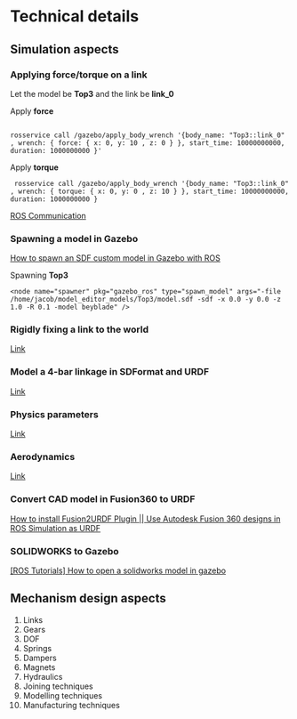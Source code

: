 # Technical details

## Simulation aspects 

### Applying force/torque on a link

Let the model be **Top3** and the link be **link_0**

Apply **force**

```

rosservice call /gazebo/apply_body_wrench '{body_name: "Top3::link_0" , wrench: { force: { x: 0, y: 10 , z: 0 } }, start_time: 10000000000, duration: 1000000000 }'
```

Apply **torque**

```
 rosservice call /gazebo/apply_body_wrench '{body_name: "Top3::link_0" , wrench: { torque: { x: 0, y: 0 , z: 10 } }, start_time: 10000000000, duration: 1000000000 }
```

[ROS Communication](http://gazebosim.org/tutorials/?tut=ros_comm)

### Spawning a model in Gazebo

[How to spawn an SDF custom model in Gazebo with ROS](https://www.youtube.com/watch?v=2UZFzpd5pKk&ab_channel=TheConstruct)

Spawning **Top3**

```
<node name="spawner" pkg="gazebo_ros" type="spawn_model" args="-file /home/jacob/model_editor_models/Top3/model.sdf -sdf -x 0.0 -y 0.0 -z 1.0 -R 0.1 -model beyblade" />
```

### Rigidly fixing a link to the world

[Link](https://classic.gazebosim.org/tutorials?tut=ros_urdf)

### Model a 4-bar linkage in SDFormat and URDF

[Link](https://classic.gazebosim.org/tutorials?tut=kinematic_loop&cat=)

### Physics parameters

[Link](https://classic.gazebosim.org/tutorials?tut=physics_params&cat=physics)

### Aerodynamics

[Link](https://classic.gazebosim.org/tutorials?tut=aerodynamics&cat=physics)

### Convert CAD model in Fusion360 to URDF

[How to install Fusion2URDF Plugin || Use Autodesk Fusion 360 designs in ROS Simulation as URDF](https://www.youtube.com/watch?v=TitHYg-5_j8&t=244s&ab_channel=PranshuTople)

### SOLIDWORKS to Gazebo

[[ROS Tutorials] How to open a solidworks model in gazebo](https://www.youtube.com/watch?v=T7X_p_KMwus&t=903s&ab_channel=TheConstruct)
## Mechanism design aspects

1) Links
2) Gears
3) DOF
4) Springs
5) Dampers
6) Magnets 
7) Hydraulics
8) Joining techniques
9) Modelling techniques
10) Manufacturing techniques
